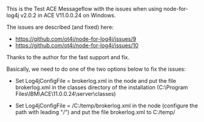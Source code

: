 This is the Test ACE Messageflow with the issues when using node-for-log4j v2.0.2 in ACE V11.0.0.24 on Windows.

The issues are described (and fixed) here:

+ https://github.com/ot4i/node-for-log4j/issues/9
+ https://github.com/ot4i/node-for-log4j/issues/10

Thanks to the author for the fast support and fix.

Basically, we need to do one of the two options below to fix the issues:

+ Set Log4jConfigFile = brokerlog.xml in the node and put the file brokerlog.xml in the classes directory of the installation (C:\Program Files\IBM\ACE\11.0.0.24\server\classes)

+ Set Log4jConfigFile = /C:/temp/brokerlog.xml in the node (configure the path with leading "/") and put the file brokerlog.xml to C:/temp/


